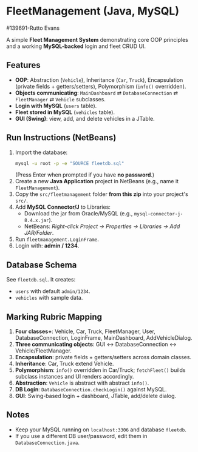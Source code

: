 # FleetManagement (Java, MySQL)
#139691-Rutto Evans

A simple **Fleet Management System** demonstrating core OOP principles and a working **MySQL-backed** login and fleet CRUD UI.

## Features
- **OOP**: Abstraction (`Vehicle`), Inheritance (`Car`, `Truck`), Encapsulation (private fields + getters/setters), Polymorphism (`info()` overridden).
- **Objects communicating**: `MainDashboard` ⇄ `DatabaseConnection` ⇄ `FleetManager` ⇄ `Vehicle` subclasses.
- **Login with MySQL** (`users` table).
- **Fleet stored in MySQL** (`vehicles` table).
- **GUI (Swing)**: view, add, and delete vehicles in a JTable.

## Run Instructions (NetBeans)
1. Import the database:
   ```bash
   mysql -u root -p -e "SOURCE fleetdb.sql"
   ```
   (Press Enter when prompted if you have **no password**.)
2. Create a new **Java Application** project in NetBeans (e.g., name it `FleetManagement`).
3. Copy the `src/fleetmanagement` folder **from this zip** into your project's `src/`.
4. Add **MySQL Connector/J** to Libraries:
   - Download the jar from Oracle/MySQL (e.g., `mysql-connector-j-8.4.x.jar`).
   - NetBeans: *Right-click Project → Properties → Libraries → Add JAR/Folder*.
5. Run `fleetmanagement.LoginFrame`.
6. Login with: **admin / 1234**.

## Database Schema
See `fleetdb.sql`. It creates:
- `users` with default `admin/1234`.
- `vehicles` with sample data.

## Marking Rubric Mapping
1. **Four classes+**: Vehicle, Car, Truck, FleetManager, User, DatabaseConnection, LoginFrame, MainDashboard, AddVehicleDialog.
2. **Three communicating objects**: GUI ↔ DatabaseConnection ↔ Vehicle/FleetManager.
3. **Encapsulation**: private fields + getters/setters across domain classes.
4. **Inheritance**: Car, Truck extend Vehicle.
5. **Polymorphism**: `info()` overridden in Car/Truck; `fetchFleet()` builds subclass instances and UI renders accordingly.
6. **Abstraction**: `Vehicle` is abstract with abstract `info()`.
7. **DB Login**: `DatabaseConnection.checkLogin()` against MySQL.
8. **GUI**: Swing-based login + dashboard, JTable, add/delete dialog.

## Notes
- Keep your MySQL running on `localhost:3306` and database `fleetdb`.
- If you use a different DB user/password, edit them in `DatabaseConnection.java`.

